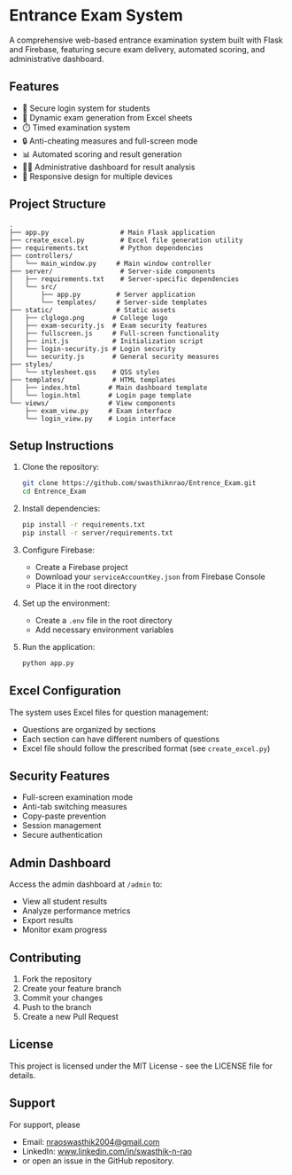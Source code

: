 # Entrance Exam System

A comprehensive web-based entrance examination system built with Flask and Firebase, featuring secure exam delivery, automated scoring, and administrative dashboard.

## Features

- 🔐 Secure login system for students
- 📝 Dynamic exam generation from Excel sheets
- ⏱️ Timed examination system
- 🔒 Anti-cheating measures and full-screen mode
- 📊 Automated scoring and result generation
- 👨‍💼 Administrative dashboard for result analysis
- 📱 Responsive design for multiple devices

## Project Structure

```
.
├── app.py                  # Main Flask application
├── create_excel.py         # Excel file generation utility
├── requirements.txt        # Python dependencies
├── controllers/           
│   └── main_window.py     # Main window controller
├── server/                 # Server-side components
│   ├── requirements.txt    # Server-specific dependencies
│   └── src/
│       ├── app.py         # Server application
│       └── templates/     # Server-side templates
├── static/                # Static assets
│   ├── clglogo.png       # College logo
│   ├── exam-security.js  # Exam security features
│   ├── fullscreen.js     # Full-screen functionality
│   ├── init.js           # Initialization script
│   ├── login-security.js # Login security
│   └── security.js       # General security measures
├── styles/
│   └── stylesheet.qss    # QSS styles
├── templates/            # HTML templates
│   ├── index.html       # Main dashboard template
│   └── login.html       # Login page template
└── views/               # View components
    ├── exam_view.py     # Exam interface
    └── login_view.py    # Login interface
```

## Setup Instructions

1. Clone the repository:
   ```bash
   git clone https://github.com/swasthiknrao/Entrence_Exam.git
   cd Entrence_Exam
   ```

2. Install dependencies:
   ```bash
   pip install -r requirements.txt
   pip install -r server/requirements.txt
   ```

3. Configure Firebase:
   - Create a Firebase project
   - Download your `serviceAccountKey.json` from Firebase Console
   - Place it in the root directory

4. Set up the environment:
   - Create a `.env` file in the root directory
   - Add necessary environment variables

5. Run the application:
   ```bash
   python app.py
   ```

## Excel Configuration

The system uses Excel files for question management:
- Questions are organized by sections
- Each section can have different numbers of questions
- Excel file should follow the prescribed format (see `create_excel.py`)

## Security Features

- Full-screen examination mode
- Anti-tab switching measures
- Copy-paste prevention
- Session management
- Secure authentication

## Admin Dashboard

Access the admin dashboard at `/admin` to:
- View all student results
- Analyze performance metrics
- Export results
- Monitor exam progress

## Contributing

1. Fork the repository
2. Create your feature branch
3. Commit your changes
4. Push to the branch
5. Create a new Pull Request

## License

This project is licensed under the MIT License - see the LICENSE file for details.

## Support

For support, please
- Email: nraoswasthik2004@gmail.com
- LinkedIn: www.linkedin.com/in/swasthik-n-rao
-  or open an issue in the GitHub repository. 
